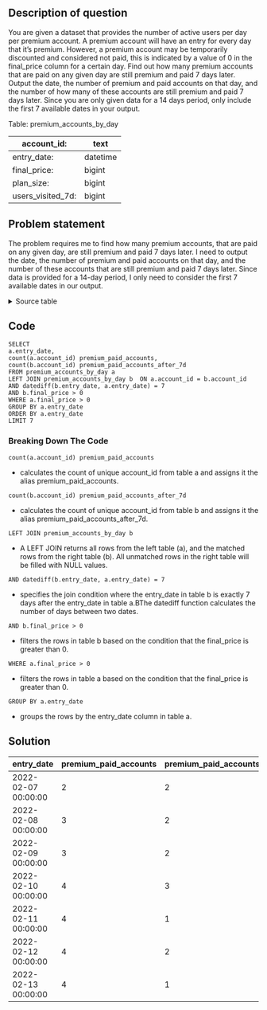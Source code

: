 
## Description of question 
You are given a dataset that provides the number of active users per day per premium account. A premium account will have an entry for every day that it’s premium. However, a premium account may be temporarily discounted and considered not paid, this is indicated by a value of 0 in the final_price column for a certain day. Find out how many premium accounts that are paid on any given day are still premium and paid 7 days later. Output the date, the number of premium and paid accounts on that day, and the number of how many of these accounts are still premium and paid 7 days later. Since you are only given data for a 14 days period, only include the first 7 available dates in your output.

Table: premium_accounts_by_day

|   account_id:    |   text  |
| --- | --- |
|  entry_date:       |  datetime   |
| final_price: |bigint |
| plan_size:|bigint |
|users_visited_7d: |bigint|

## Problem statement 
The problem requires me to find how many premium accounts, that are paid on any given day, are still premium and paid 7 days later. I need to output the date, the number of premium and paid accounts on that day, and the number of these accounts that are still premium and paid 7 days later. Since data is provided for a 14-day period, I only need to consider the first 7 available dates in our output.

<details>
  <summary>Source table</summary>
|account_id|entry_date|users_visited_7d|final_price|plan_size|
|---|---|---|---|---|
|A01|2022-02-07|1|100|10|
|A03|2022-02-07|30|400|50|
|A01|2022-02-08|3|100|10|
|A03|2022-02-08|39|400|50|
|A05|2022-02-08|14|400|50|
|A01|2022-02-09|12|100|10|
|A03|2022-02-09|44|400|50|
|A04|2022-02-09|25|0|70|
|A05|2022-02-09|32|400|50|
|A01|2022-02-10|17|100|10|
|A02|2022-02-10|82|800|100|
|A03|2022-02-10|60|400|50|
|A04|2022-02-10|72|0|70|
|A05|2022-02-10|45|400|50|
|A01|2022-02-11|26|100|10|
|A02|2022-02-11|102|800|100|
|A03|2022-02-11|76|400|50|
|A04|2022-02-11|115|0|70|
|A05|2022-02-11|50|400|50|
|A01|2022-02-12|28|100|10|
|A02|2022-02-12|181|800|100|
|A03|2022-02-12|104|400|50|
|A04|2022-02-12|140|20|70|
|A01|2022-02-13|29|100|10|
|A02|2022-02-13|235|800|100|
|A03|2022-02-13|113|400|50|
|A04|2022-02-13|154|20|70|
|A01|2022-02-14|34|100|10|
|A02|2022-02-14|305|800|100|
|A03|2022-02-14|117|400|50|
|A04|2022-02-14|195|20|70|
|A01|2022-02-15|38|100|10|
|A02|2022-02-15|389|800|100|
|A03|2022-02-15|127|400|50|
|A04|2022-02-15|253|20|70|
|A01|2022-02-16|35|100|10|
|A02|2022-02-16|412|800|100|
|A03|2022-02-16|143|0|50|
|A04|2022-02-16|276|20|70|
|A05|2022-02-16|31|250|20|
|A01|2022-02-17|38|100|10|
|A02|2022-02-17|400|800|100|
|A03|2022-02-17|172|0|50|
|A04|2022-02-17|276|20|70|
|A05|2022-02-17|26|250|20|
|A02|2022-02-18|310|800|100|
|A03|2022-02-18|186|0|50|
|A04|2022-02-18|239|20|70|
|A02|2022-02-19|142|800|100|
|A03|2022-02-19|189|0|50|
|A04|2022-02-19|228|20|70|
|A03|2022-02-20|191|0|50|
|A04|2022-02-20|264|20|70|
|A05|2022-02-20|25|350|30|

</details>


## Code 

```
SELECT 
a.entry_date, 
count(a.account_id) premium_paid_accounts, 
count(b.account_id) premium_paid_accounts_after_7d
FROM premium_accounts_by_day a
LEFT JOIN premium_accounts_by_day b  ON a.account_id = b.account_id 
AND datediff(b.entry_date, a.entry_date) = 7 
AND b.final_price > 0
WHERE a.final_price > 0
GROUP BY a.entry_date
ORDER BY a.entry_date
LIMIT 7
```

### Breaking Down The Code


<code>count(a.account_id) premium_paid_accounts</code> 
- calculates the count of unique account_id from table a and assigns it the alias premium_paid_accounts.

<code>count(b.account_id) premium_paid_accounts_after_7d</code> 
- calculates the count of unique account_id from table b and assigns it the alias premium_paid_accounts_after_7d.

<code>LEFT JOIN premium_accounts_by_day b</code> 
- A LEFT JOIN returns all rows from the left table (a), and the matched rows from the right table (b). All unmatched rows in the right table will be filled with NULL values.

<code>AND datediff(b.entry_date, a.entry_date) = 7</code> 
- specifies the join condition where the entry_date in table b is exactly 7 days after the entry_date in table a.BThe datediff function calculates the number of days between two dates.

<code>AND b.final_price &gt; 0</code> 
- filters the rows in table b based on the condition that the final_price is greater than 0.

<code>WHERE a.final_price &gt; 0</code> 
- filters the rows in table a based on the condition that the final_price is greater than 0.

<code>GROUP BY a.entry_date</code> 
- groups the rows by the entry_date column in table a.

## Solution 

|entry_date|premium_paid_accounts|premium_paid_accounts_after_7d|
|---|---|---|
|2022-02-07 00:00:00|2|2|
|2022-02-08 00:00:00|3|2|
|2022-02-09 00:00:00|3|2|
|2022-02-10 00:00:00|4|3|
|2022-02-11 00:00:00|4|1|
|2022-02-12 00:00:00|4|2|
|2022-02-13 00:00:00|4|1|

